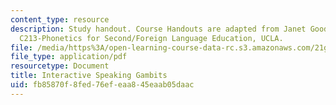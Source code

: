 ```yaml
---
content_type: resource
description: Study handout. Course Handouts are adapted from Janet Goodwin's AP&TESL
  C213-Phonetics for Second/Foreign Language Education, UCLA.
file: /media/https%3A/open-learning-course-data-rc.s3.amazonaws.com/21g-223-listening-speaking-and-pronunciation-fall-2004/fb85870f8fed76efeaa845eaab05daac_MIT21G_223F04_inact_speak.pdf
file_type: application/pdf
resourcetype: Document
title: Interactive Speaking Gambits
uid: fb85870f-8fed-76ef-eaa8-45eaab05daac
---
```

